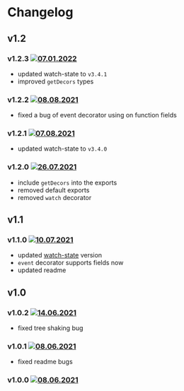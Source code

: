 # Changelog

## v1.2

### v1.2.3 [![07.01.2022](https://img.shields.io/date/1641558486)](https://github.com/d8corp/watch-state-decorators/tree/v1.2.3)
- updated watch-state to `v3.4.1`
- improved `getDecors` types

### v1.2.2 [![08.08.2021](https://img.shields.io/date/1628445947)](https://github.com/d8corp/watch-state-decorators/tree/v1.2.2)
- fixed a bug of event decorator using on function fields

### v1.2.1 [![07.08.2021](https://img.shields.io/date/1628364404)](https://github.com/d8corp/watch-state-decorators/tree/v1.2.1)
- updated watch-state to `v3.4.0`

### v1.2.0 [![26.07.2021](https://img.shields.io/date/1627316011)](https://github.com/d8corp/watch-state-decorators/tree/v1.2.0)
- include `getDecors` into the exports
- removed default exports
- removed `watch` decorator

## v1.1

### v1.1.0 [![10.07.2021](https://img.shields.io/date/1625941605)](https://github.com/d8corp/watch-state-decorators/tree/v1.1.0)
- updated [watch-state](https://www.npmjs.com/package/watch-state) version
- `event` decorator supports fields now
- updated readme

## v1.0
### v1.0.2 [![14.06.2021](https://img.shields.io/date/1623680081)](https://github.com/d8corp/watch-state-decorators/tree/v1.0.2)
- fixed tree shaking bug

### v1.0.1 [![08.06.2021](https://img.shields.io/date/1623100840)](https://github.com/d8corp/watch-state-decorators/tree/v1.0.1)
- fixed readme bugs

### v1.0.0 [![08.06.2021](https://img.shields.io/date/1623100355)](https://github.com/d8corp/watch-state-decorators/tree/v1.0.0)
